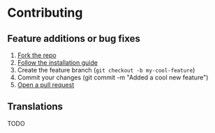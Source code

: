 # Contributing

## Feature additions or bug fixes

1. [Fork the repo](https://github.com/SnailyCAD/snaily-cadv4/fork)
2. [Follow the installation guide](https://docs.snailycad.org/docs/installations)
3. Create the feature branch (`git checkout -b my-cool-feature`)
4. Commit your changes (git commit -m "Added a cool new feature")
5. [Open a pull request](https://github.com/Dev-CasperTheGhost/snaily-cadv3/pulls)

## Translations

TODO
